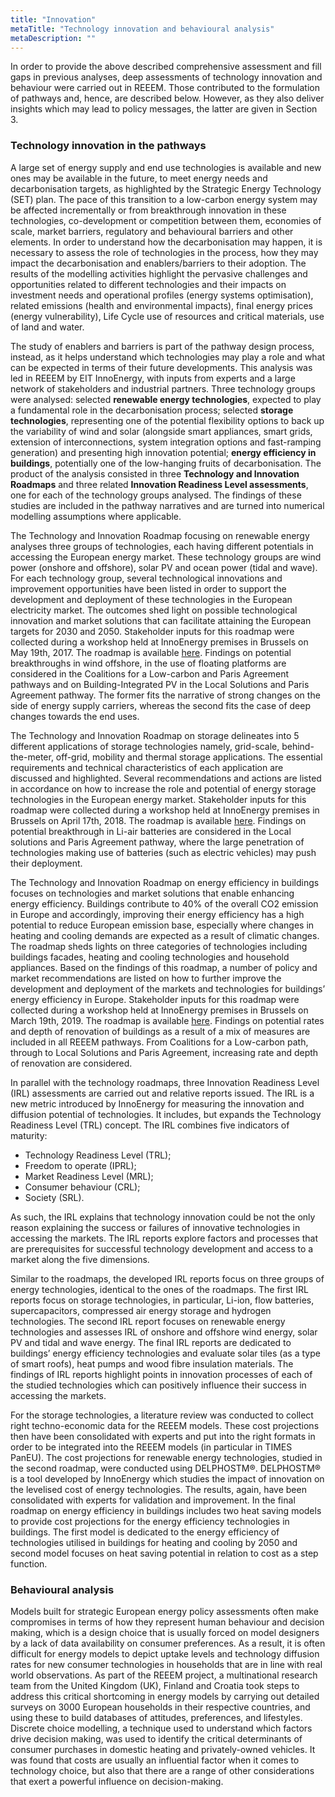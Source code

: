 ```yaml
---
title: "Innovation"
metaTitle: "Technology innovation and behavioural analysis"
metaDescription: ""
---
```


In order to provide the above described comprehensive assessment and fill gaps in previous analyses, deep assessments of technology innovation and behaviour were carried out in REEEM. Those contributed to the formulation of pathways and, hence, are described below. However, as they also deliver insights which may lead to policy messages, the latter are given in Section 3.

###	Technology innovation in the pathways

A large set of energy supply and end use technologies is available and new ones may be available in the future, to meet energy needs and decarbonisation targets, as highlighted by the Strategic Energy Technology (SET) plan. The pace of this transition to a low-carbon energy system may be affected incrementally or from breakthrough innovation in these technologies, co-development or competition between them, economies of scale, market barriers, regulatory and behavioural barriers and other elements. In order to understand how the decarbonisation may happen, it is necessary to assess the role of technologies in the process, how they may impact the decarbonisation and enablers/barriers to their adoption. The results of the modelling activities highlight the pervasive challenges and opportunities related to different technologies and their impacts on investment needs and operational profiles (energy systems optimisation), related emissions (health and environmental impacts), final energy prices (energy vulnerability), Life Cycle use of resources and critical materials, use of land and water. 

The study of enablers and barriers is part of the pathway design process, instead, as it helps understand which technologies may play a role and what can be expected in terms of their future developments. This analysis was led in REEEM by EIT InnoEnergy, with inputs from experts and a large network of stakeholders and industrial partners. Three technology groups were analysed: selected **renewable energy technologies**, expected to play a fundamental role in the decarbonisation process; selected **storage technologies**, representing one of the potential flexibility options to back up the variability of wind and solar (alongside smart appliances, smart grids, extension of interconnections, system integration options and fast-ramping generation) and presenting high innovation potential; **energy efficiency in buildings**, potentially one of the low-hanging fruits of decarbonisation. The product of the analysis consisted in three **Technology and Innovation Roadmaps** and three related **Innovation Readiness Level assessments**, one for each of the technology groups analysed. The findings of these studies are included in the pathway narratives and are turned into numerical modelling assumptions where applicable. 

The Technology and Innovation Roadmap focusing on renewable energy analyses three groups of technologies, each having different potentials in accessing the European energy market. These technology groups are wind power (onshore and offshore), solar PV and ocean power (tidal and wave). For each technology group, several technological innovations and improvement opportunities have been listed in order to support the development and deployment of these technologies in the European electricity market. The outcomes shed light on possible technological innovation and market solutions that can facilitate attaining the European targets for 2030 and 2050. Stakeholder inputs for this roadmap were collected during a workshop held at InnoEnergy premises in Brussels on May 19th, 2017. The roadmap is available [here](http://www.reeem.org/wp-content/uploads/2018/12/2.1b-REEEM-Innovation-and-Technology-Roadmaps.pdf). Findings on potential breakthroughs in wind offshore, in the use of floating platforms are considered in the Coalitions for a Low-carbon and Paris Agreement pathways and on Building-Integrated PV in the Local Solutions and Paris Agreement pathway. The former fits the narrative of strong changes on the side of energy supply carriers, whereas the second fits the case of deep changes towards the end uses.

The Technology and Innovation Roadmap on storage delineates into 5 different applications of storage technologies namely, grid-scale, behind-the-meter, off-grid, mobility and thermal storage applications. The essential requirements and technical characteristics of each application are discussed and highlighted. Several recommendations and actions are listed in accordance on how to increase the role and potential of energy storage technologies in the European energy market. Stakeholder inputs for this roadmap were collected during a workshop held at InnoEnergy premises in Brussels on April 17th, 2018. The roadmap is available [here](http://www.reeem.org/wp-content/uploads/2018/09/D2.1a.pdf). Findings on potential breakthrough in Li-air batteries are considered in the Local solutions and Paris Agreement pathway, where the large penetration of technologies making use of batteries (such as electric vehicles) may push their deployment.

The Technology and Innovation Roadmap on energy efficiency in buildings focuses on technologies and market solutions that enable enhancing energy efficiency. Buildings contribute to 40% of the overall CO2 emission in Europe and accordingly, improving their energy efficiency has a high potential to reduce European emission base, especially where changes in heating and cooling demands are expected as a result of climatic changes. The roadmap sheds lights on three categories of technologies including buildings facades, heating and cooling technologies and household appliances. Based on the findings of this roadmap, a number of policy and market recommendations are listed on how to further improve the development and deployment of the markets and technologies for buildings’ energy efficiency in Europe. Stakeholder inputs for this roadmap were collected during a workshop held at InnoEnergy premises in Brussels on March 19th, 2019. The roadmap is available [here](http://www.reeem.org/index.php/deliverables-by-theme/). Findings on potential rates and depth of renovation of buildings as a result of a mix of measures are included in all REEEM pathways. From Coalitions for a Low-carbon path, through to Local Solutions and Paris Agreement, increasing rate and depth of renovation are considered.

In parallel with the technology roadmaps, three Innovation Readiness Level (IRL) assessments are carried out and relative reports issued. The IRL is a new metric introduced by InnoEnergy for measuring the innovation and diffusion potential of technologies. It includes, but expands the Technology Readiness Level (TRL) concept. The IRL combines five indicators of maturity:

*	Technology Readiness Level (TRL);
*	Freedom to operate (IPRL);
*	Market Readiness Level (MRL);
*	Consumer behaviour (CRL);
*	Society (SRL).

As such, the IRL explains that technology innovation could be not the only reason explaining the success or failures of innovative technologies in accessing the markets. The IRL reports explore factors and processes that are prerequisites for successful technology development and access to a market along the five dimensions. 

Similar to the roadmaps, the developed IRL reports focus on three groups of energy technologies, identical to the ones of the roadmaps. The first IRL reports focus on storage technologies, in particular, Li-ion, flow batteries, supercapacitors, compressed air energy storage and hydrogen technologies. The second IRL report focuses on renewable energy technologies and assesses IRL of onshore and offshore wind energy, solar PV and tidal and wave energy. The final IRL reports are dedicated to buildings’ energy efficiency technologies and evaluate solar tiles (as a type of smart roofs), heat pumps and wood fibre insulation materials. The findings of IRL reports highlight points in innovation processes of each of the studied technologies which can positively influence their success in accessing the markets. 

For the storage technologies, a literature review was conducted to collect right techno-economic data for the REEEM models. These cost projections then have been consolidated with experts and put into the right formats in order to be integrated into the REEEM models (in particular in TIMES PanEU). The cost projections for renewable energy technologies, studied in the second roadmap, were conducted using DELPHOSTM®. DELPHOSTM® is a tool developed by InnoEnergy which studies the impact of innovation on the levelised cost of energy technologies. The results, again, have been consolidated with experts for validation and improvement. In the final roadmap on energy efficiency in buildings includes two heat saving models to provide cost projections for the energy efficiency technologies in buildings. The first model is dedicated to the energy efficiency of technologies utilised in buildings for heating and cooling by 2050 and second model focuses on heat saving potential in relation to cost as a step function.

###	Behavioural analysis

Models built for strategic European energy policy assessments often make compromises in terms of how they represent human behaviour and decision making, which is a design choice that is usually forced on model designers by a lack of data availability on consumer preferences. As a result, it is often difficult for energy models to depict uptake levels and technology diffusion rates for new consumer technologies in households that are in line with real world observations. As part of the REEEM project, a multinational research team from the United Kingdom (UK), Finland and Croatia took steps to address this critical shortcoming in energy models by carrying out detailed surveys on 3000 European households in their respective countries, and using these to build databases of attitudes, preferences, and lifestyles. Discrete choice modelling, a technique used to understand which factors drive decision making, was used to identify the critical determinants of consumer purchases in domestic heating and privately-owned vehicles. It was found that costs are usually an influential factor when it comes to technology choice, but also that there are a range of other considerations that exert a powerful influence on decision-making.
